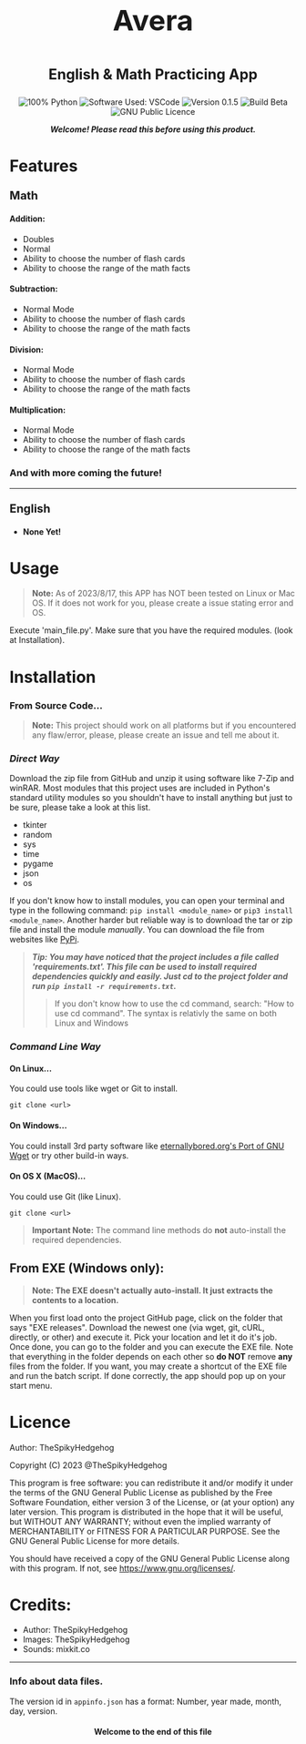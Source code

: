 # **<p style="text-align: center;font-size:50px"> Avera </p>**
**<p style="text-align: center;font-size:25px"> English & Math Practicing App </p>**

<p align="center"> 
          <img 
               src="https://img.shields.io/badge/Python-FFD43B?&logo=python&logoColor=blue&color=color=4f4f4f" 
               Title="100% Python"  
          />
          <img 
               src="https://img.shields.io/badge/Software-VSCode-blue?&logo=visual%20studio%20code&logoColor=blue&color=blue" 
               Title="Software Used: VSCode" 
          />
          <img 
               src="https://img.shields.io/badge/Version-0.1.5-yellow" 
               Title="Version 0.1.5" 
          />
          <img 
               src="https://img.shields.io/badge/Build-Beta-red?" 
               Title="Build Beta" 
          />
          <img 
               src="https://img.shields.io/badge/Licence-GNU%20Public%20Licence-purple" 
               Title="GNU Public Licence" 
          />
     </p>

***<p style="text-align: center;"> Welcome! Please read this before using this product. </p>***

# Features

### **<p style="font-size:20px"> Math </p>**

#### Addition:

- Doubles
- Normal
- Ability to choose the number of flash cards
- Ability to choose the range of the math facts

#### Subtraction:
- Normal Mode 
- Ability to choose the number of flash cards
- Ability to choose the range of the math facts
 
#### Division:
- Normal Mode
- Ability to choose the number of flash cards
- Ability to choose the range of the math facts

#### Multiplication:
- Normal Mode
- Ability to choose the number of flash cards
- Ability to choose the range of the math facts
 

### **And with more coming the future!**

---
### **<p style="font-size:20px"> English </p>**

- **None Yet!**


# Usage

> **Note:** As of 2023/8/17, this APP has NOT been tested on Linux or Mac OS.  If it does not work for you, please create a issue stating error and OS.

Execute 'main_file.py'.  Make sure that you have the required modules. (look at Installation).




# Installation

### **From Source Code...**

> **Note:** This project should work on all platforms but if you encountered any flaw/error, please, please create an issue and tell me about it.

### ***Direct Way***
Download the zip file from GitHub and unzip it using software like 7-Zip and winRAR.
Most modules that this project uses are included in Python's standard utility modules so you shouldn't have to install anything but just to be sure, please take a look at this list.

- tkinter
- random
- sys
- time
- pygame
- json
- os

If you don't know how to install modules, you can open your terminal and type in the following command: `pip install <module_name>` or `pip3 install <module_name>`. Another harder but reliable way is to download the tar or zip file and install the module *manually*. You can download the file from websites like [PyPi](https://pypi.org).


> ***Tip: You may have noticed that the project includes a file called 'requirements.txt'.  This file can be used to install required dependencies quickly and easily.  Just cd to the project folder and run `pip install -r requirements.txt`.***
>> If you don't know how to use the cd command, search: "How to use cd command". The syntax is relativly the same on both Linux and Windows

### ***Command Line Way***

#### On Linux...
You could use tools like wget or Git to install.

`git clone <url>`

#### On Windows... 
You could install 3rd party software like [eternallybored.org's Port of GNU Wget](https://eternallybored.org/misc/wget/) or try other build-in ways.

#### On OS X (MacOS)...
You could use Git (like Linux).

`git clone <url>`

> **Important Note:** The command line methods do **not** auto-install the required dependencies.

## **From EXE (Windows only):**
> **Note: The EXE doesn't actually auto-install. It just extracts the contents to a location.**

When you first load onto the project GitHub page, click on the folder that says "EXE releases".  Download the newest one (via wget, git, cURL, directly, or other) and execute it. Pick your location and let it do it's job. Once done, you can go to the folder and you can execute the EXE file. Note that everything in the folder depends on each other so **do NOT** remove **any** files from the folder. If you want, you may create a shortcut of the EXE file and run the batch script.  If done correctly, the app should pop up on your start menu.


# Licence

Author: TheSpikyHedgehog

Copyright (C) 2023  @TheSpikyHedgehog

This program is free software: you can redistribute it and/or modify
it under the terms of the GNU General Public License as published by
the Free Software Foundation, either version 3 of the License, or (at your option) any later version. This program is distributed in the hope that it will be useful, but WITHOUT ANY WARRANTY; without even the implied warranty of MERCHANTABILITY or FITNESS FOR A PARTICULAR PURPOSE.  See the GNU General Public License for more details.

You should have received a copy of the GNU General Public License
along with this program.  If not, see <https://www.gnu.org/licenses/>.

# Credits:
- Author: TheSpikyHedgehog
- Images: TheSpikyHedgehog
- Sounds: mixkit.co
---

### Info about data files.
The version id in `appinfo.json` has a format: Number, year made, month, day, version.
#### <p style="text-align: center;">Welcome to the end of this file</p>
